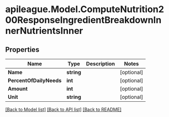 # apileague.Model.ComputeNutrition200ResponseIngredientBreakdownInnerNutrientsInner

## Properties

Name | Type | Description | Notes
------------ | ------------- | ------------- | -------------
**Name** | **string** |  | [optional] 
**PercentOfDailyNeeds** | **int** |  | [optional] 
**Amount** | **int** |  | [optional] 
**Unit** | **string** |  | [optional] 

[[Back to Model list]](../README.md#documentation-for-models) [[Back to API list]](../README.md#documentation-for-api-endpoints) [[Back to README]](../README.md)

